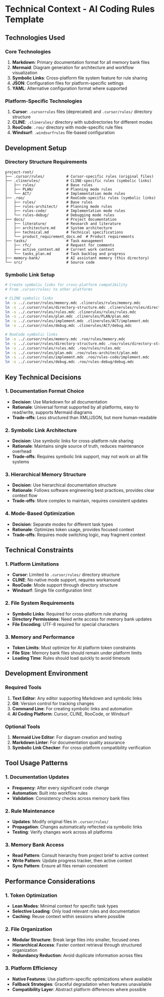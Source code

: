 # Technical Context - AI Coding Rules Template

## Technologies Used

### Core Technologies
1. **Markdown**: Primary documentation format for all memory bank files
2. **Mermaid**: Diagram generation for architecture and workflow visualization
3. **Symbolic Links**: Cross-platform file system feature for rule sharing
4. **JSON**: Configuration files for platform-specific settings
5. **YAML**: Alternative configuration format where supported

### Platform-Specific Technologies
1. **Cursor**: `.cursorrules` files (deprecated) and `.cursor/rules/` directory structure
2. **CLINE**: `.clinerules/` directory with subdirectories for different modes
3. **RooCode**: `.roo/` directory with mode-specific rule files
4. **Windsurf**: `.windsurfrules` file-based configuration

## Development Setup

### Directory Structure Requirements
```
project-root/
├── .cursor/rules/          # Cursor-specific rules (original files)
├── .clinerules/            # CLINE-specific rules (symbolic links)
│   ├── rules/              # Base rules
│   ├── PLAN/               # Planning mode rules
│   └── ACT/                # Implementation mode rules
├── .roo/                   # RooCode-specific rules (symbolic links)
│   ├── rules/              # Base rules
│   ├── rules-architect/    # Planning mode rules
│   ├── rules-code/         # Implementation mode rules
│   └── rules-debug/        # Debugging mode rules
├── docs/                   # Project documentation
│   ├── literature/         # Research and literature
│   ├── architecture.md     # System architecture
│   ├── technical.md        # Technical specifications
│   └── product_requirement_docs.md  # Product requirements
├── tasks/                  # Task management
│   ├── rfc/                # Request for comments
│   ├── active_context.md   # Current work context
│   └── tasks_plan.md       # Task backlog and progress
├── memory-bank/            # AI assistant memory (this directory)
└── src/                    # Source code
```

### Symbolic Link Setup
```bash
# Create symbolic links for cross-platform compatibility
# From .cursor/rules/ to other platforms

# CLINE symbolic links
ln -s ../.cursor/rules/memory.mdc .clinerules/rules/memory.mdc
ln -s ../.cursor/rules/directory-structure.mdc .clinerules/rules/directory-structure.mdc
ln -s ../.cursor/rules/rules.mdc .clinerules/rules/rules.mdc
ln -s ../.cursor/rules/plan.mdc .clinerules/PLAN/plan.mdc
ln -s ../.cursor/rules/implement.mdc .clinerules/ACT/implement.mdc
ln -s ../.cursor/rules/debug.mdc .clinerules/ACT/debug.mdc

# RooCode symbolic links
ln -s ../.cursor/rules/memory.mdc .roo/rules/memory.mdc
ln -s ../.cursor/rules/directory-structure.mdc .roo/rules/directory-structure.mdc
ln -s ../.cursor/rules/rules.mdc .roo/rules/rules.mdc
ln -s ../.cursor/rules/plan.mdc .roo/rules-architect/plan.mdc
ln -s ../.cursor/rules/implement.mdc .roo/rules-code/implement.mdc
ln -s ../.cursor/rules/debug.mdc .roo/rules-debug/debug.mdc
```

## Key Technical Decisions

### 1. Documentation Format Choice
- **Decision**: Use Markdown for all documentation
- **Rationale**: Universal format supported by all platforms, easy to read/write, supports Mermaid diagrams
- **Trade-offs**: Less structured than XML/JSON, but more human-readable

### 2. Symbolic Link Architecture
- **Decision**: Use symbolic links for cross-platform rule sharing
- **Rationale**: Maintains single source of truth, reduces maintenance overhead
- **Trade-offs**: Requires symbolic link support, may not work on all file systems

### 3. Hierarchical Memory Structure
- **Decision**: Use hierarchical documentation structure
- **Rationale**: Follows software engineering best practices, provides clear context flow
- **Trade-offs**: More complex to maintain, requires consistent updates

### 4. Mode-Based Optimization
- **Decision**: Separate modes for different task types
- **Rationale**: Optimizes token usage, provides focused context
- **Trade-offs**: Requires mode switching logic, may fragment context

## Technical Constraints

### 1. Platform Limitations
- **Cursor**: Limited to `.cursor/rules/` directory structure
- **CLINE**: No native mode support, requires workaround
- **RooCode**: Mode support through directory structure
- **Windsurf**: Single file configuration limit

### 2. File System Requirements
- **Symbolic Links**: Required for cross-platform rule sharing
- **Directory Permissions**: Need write access for memory bank updates
- **File Encoding**: UTF-8 required for special characters

### 3. Memory and Performance
- **Token Limits**: Must optimize for AI platform token constraints
- **File Size**: Memory bank files should remain under platform limits
- **Loading Time**: Rules should load quickly to avoid timeouts

## Development Environment

### Required Tools
1. **Text Editor**: Any editor supporting Markdown and symbolic links
2. **Git**: Version control for tracking changes
3. **Command Line**: For creating symbolic links and automation
4. **AI Coding Platform**: Cursor, CLINE, RooCode, or Windsurf

### Optional Tools
1. **Mermaid Live Editor**: For diagram creation and testing
2. **Markdown Linter**: For documentation quality assurance
3. **Symbolic Link Checker**: For cross-platform compatibility verification

## Tool Usage Patterns

### 1. Documentation Updates
- **Frequency**: After every significant code change
- **Automation**: Built into workflow rules
- **Validation**: Consistency checks across memory bank files

### 2. Rule Maintenance
- **Updates**: Modify original files in `.cursor/rules/`
- **Propagation**: Changes automatically reflected via symbolic links
- **Testing**: Verify changes work across all platforms

### 3. Memory Bank Access
- **Read Pattern**: Consult hierarchy from project brief to active context
- **Write Pattern**: Update progress tracker, then active context
- **Sync Pattern**: Ensure all files remain consistent

## Performance Considerations

### 1. Token Optimization
- **Lean Modes**: Minimal context for specific task types
- **Selective Loading**: Only load relevant rules and documentation
- **Caching**: Reuse context within sessions where possible

### 2. File Organization
- **Modular Structure**: Break large files into smaller, focused ones
- **Hierarchical Access**: Faster context retrieval through structured organization
- **Redundancy Reduction**: Avoid duplicate information across files

### 3. Platform Efficiency
- **Native Features**: Use platform-specific optimizations where available
- **Fallback Strategies**: Graceful degradation when features unavailable
- **Compatibility Layer**: Abstract platform differences where possible
